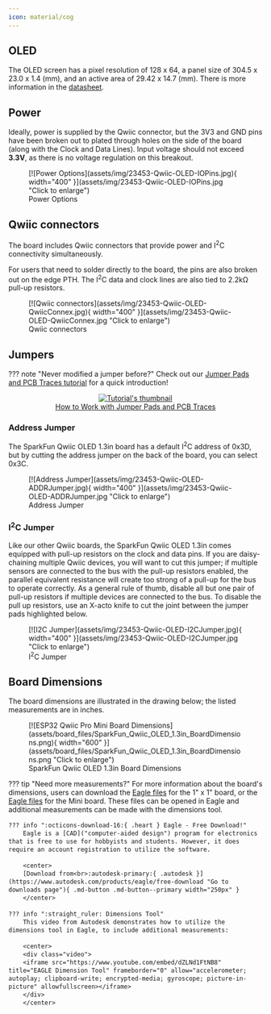 ```yaml
---
icon: material/cog
---
```



## OLED 

The OLED screen has a pixel resolution of 128 x 64, a panel size of 304.5 x 23.0 x 1.4 (mm), and an active area of 29.42 x 14.7 (mm). There is more information in the [datasheet](assets/board_files/1.3inch-SH1106-OLED_Datasheet.pdf).

<!--
<figure markdown>
[![OLED Screen](assets/img/22043-SparkFun-XBee-Explorer-USB-C-BuckConverter.jpg){ width="400" }](assets/img/22043-SparkFun-XBee-Explorer-USB-C-BuckConverter.jpg "Click to enlarge")
<figcaption markdown>OLED Screen</figcaption>
</figure>
-->

## Power

Ideally, power is supplied by the Qwiic connector, but the 3V3 and GND pins have been broken out to plated through holes on the side of the board (along with the Clock and Data Lines). Input voltage should not exceed <b>3.3V</b>, as there is no voltage regulation on this breakout. 



<figure markdown>
[![Power Options](assets/img/23453-Qwiic-OLED-IOPins.jpg){ width="400" }](assets/img/23453-Qwiic-OLED-IOPins.jpg "Click to enlarge")
<figcaption markdown>Power Options</figcaption>
</figure>



## Qwiic connectors

The board includes Qwiic connectors that provide power and I<sup>2</sup>C connectivity simultaneously.

For users that need to solder directly to the board, the pins are also broken out on the edge PTH. The I<sup>2</sup>C data and clock lines are also tied to 2.2kΩ pull-up resistors.


<figure markdown>
[![Qwiic connectors](assets/img/23453-Qwiic-OLED-QwiicConnex.jpg){ width="400" }](assets/img/23453-Qwiic-OLED-QwiicConnex.jpg "Click to enlarge")
<figcaption markdown>Qwiic connectors</figcaption>
</figure>


## Jumpers

??? note "Never modified a jumper before?"
	Check out our <a href="https://learn.sparkfun.com/tutorials/664">Jumper Pads and PCB Traces tutorial</a> for a quick introduction!
	<p align="center">
		<a href="https://learn.sparkfun.com/tutorials/664">
		<img src="https://cdn.sparkfun.com/c/264-148/assets/learn_tutorials/6/6/4/PCB_TraceCutLumenati.jpg" alt="Tutorial's thumbnail"><br>
        How to Work with Jumper Pads and PCB Traces</a>
	</p>


### Address Jumper

The SparkFun Qwiic OLED 1.3in board has a default I<sup>2</sup>C address of 0x3D, but by cutting the address jumper on the back of the board, you can select 0x3C. 

<figure markdown>
[![Address Jumper](assets/img/23453-Qwiic-OLED-ADDRJumper.jpg){ width="400" }](assets/img/23453-Qwiic-OLED-ADDRJumper.jpg "Click to enlarge")
<figcaption markdown>Address Jumper</figcaption>
</figure>

### I<sup>2</sup>C Jumper


Like our other Qwiic boards, the SparkFun Qwiic OLED 1.3in comes equipped with pull-up resistors on the clock and data pins. If you are daisy-chaining multiple Qwiic devices, you will want to cut this jumper; if multiple sensors are connected to the bus with the pull-up resistors enabled, the parallel equivalent resistance will create too strong of a pull-up for the bus to operate correctly. As a general rule of thumb, disable all but one pair of pull-up resistors if multiple devices are connected to the bus. To disable the pull up resistors, use an X-acto knife to cut the joint between the jumper pads highlighted below.


<figure markdown>
[![I2C Jumper](assets/img/23453-Qwiic-OLED-I2CJumper.jpg){ width="400" }](assets/img/23453-Qwiic-OLED-I2CJumper.jpg "Click to enlarge")
<figcaption markdown>I<sup>2</sup>C Jumper</figcaption>
</figure>


## Board Dimensions

The board dimensions are illustrated in the drawing below; the listed measurements are in inches.


<figure markdown>
[![ESP32 Qwiic Pro Mini Board Dimensions](assets/board_files/SparkFun_Qwiic_OLED_1.3in_BoardDimensions.png){ width="600" }](assets/board_files/SparkFun_Qwiic_OLED_1.3in_BoardDimensions.png "Click to enlarge")
<figcaption markdown>SparkFun Qwiic OLED 1.3in Board Dimensions</figcaption>
</figure>


??? tip "Need more measurements?"
	For more information about the board's dimensions, users can download the [Eagle files](assets/board_files/Qwiic_OLED_1.3in.zip) for the 1" x 1" board, or the [Eagle files](assets/board_files/Qwiic_OLED_1.3in.zip) for the Mini board. These files can be opened in Eagle and additional measurements can be made with the dimensions tool.

	??? info ":octicons-download-16:{ .heart } Eagle - Free Download!"
		Eagle is a [CAD]("computer-aided design") program for electronics that is free to use for hobbyists and students. However, it does require an account registration to utilize the software.

		<center>
		[Download from<br>:autodesk-primary:{ .autodesk }](https://www.autodesk.com/products/eagle/free-download "Go to downloads page"){ .md-button .md-button--primary width="250px" }
		</center>
	
	??? info ":straight_ruler: Dimensions Tool"
		This video from Autodesk demonstrates how to utilize the dimensions tool in Eagle, to include additional measurements:

		<center>
		<div class="video">
		<iframe src="https://www.youtube.com/embed/dZLNd1FtNB8" title="EAGLE Dimension Tool" frameborder="0" allow="accelerometer; autoplay; clipboard-write; encrypted-media; gyroscope; picture-in-picture" allowfullscreen></iframe>
		</div>
		</center>

